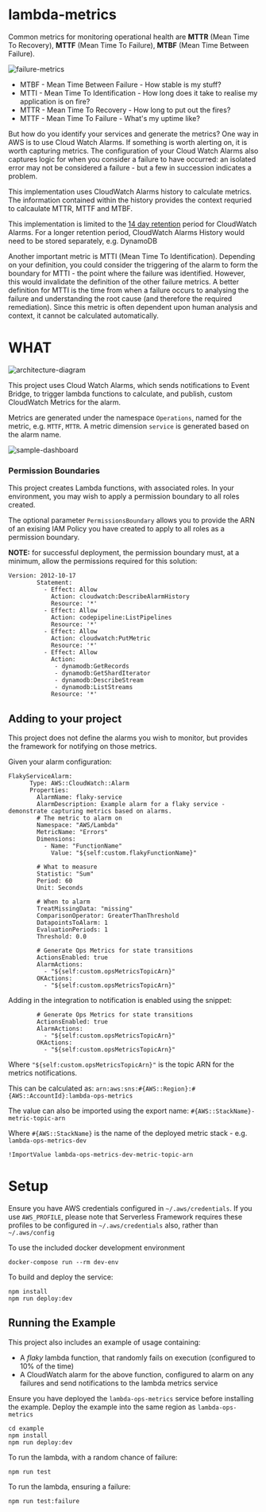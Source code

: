 # lambda-metrics

Common metrics for monitoring operational health are **MTTR** (Mean Time To Recovery), **MTTF** (Mean Time To Failure), **MTBF** (Mean Time Between Failure).

![failure-metrics](./doc/img/failure-metrics.png)

*  MTBF - Mean Time Between Failure - How stable is my stuff?
*  MTTI - Mean Time To Identification - How long does it take to realise my application is on fire?
*  MTTR - Mean Time To Recovery - How long to put out the fires?
*  MTTF - Mean Time To Failure - What's my uptime like?

But how do you identify your services and generate the metrics?  One way in AWS is to use Cloud Watch Alarms.  If something is worth alerting on, it is worth capturing metrics.  The configuration of your Cloud Watch Alarms also captures logic for when you consider a failure to have occurred: an isolated error may not be considered a failure - but a few in succession indicates a problem.

This implementation uses CloudWatch Alarms history to calculate metrics.  The information contained within the history provides the context requried to calcaulate MTTR, MTTF and MTBF.

This implementation is limited to the [14 day retention](https://aws.amazon.com/cloudwatch/faqs/) period for CloudWatch Alarms. For a longer retention period, CloudWatch Alarms History would need to be stored separately, e.g. DynamoDB

Another important metric is MTTI (Mean Time To Identification).  Depending on your definition, you could consider the triggering of the alarm to form the boundary for MTTI - the point where the failure was identified.  However, this would invalidate the definition of the other failure metrics.  A better definition for MTTI is the time from when a failure occurs to analysing the failure and understanding the root cause (and therefore the required remediation).  Since this metric is often dependent upon human analysis and context, it cannot be calculated automatically.

# WHAT

![architecture-diagram](./doc/img/failure-metric-architecture.png)

This project uses Cloud Watch Alarms, which sends notifications to Event Bridge, to trigger lambda functions to calculate, and publish, custom CloudWatch Metrics for the alarm.

Metrics are generated under the namespace `Operations`, named for the metric, e.g. `MTTF`, `MTTR`.  A metric dimension `service` is generated based on the alarm name.

![sample-dashboard](./doc/img/availability-metrics-dashboard.png)

### Permission Boundaries
This project creates Lambda functions, with associated roles.  In your environment, you may wish to apply a permission boundary to all roles created.

The optional parameter `PermissionsBoundary` allows you to provide the ARN of an exising IAM Policy you have created to apply to all roles as a permission boundary.

**NOTE:** for successful deployment, the permission boundary must, at a minimum, allow the permissions required for this solution:
```
Version: 2012-10-17
        Statement:
          - Effect: Allow
            Action: cloudwatch:DescribeAlarmHistory
            Resource: '*'
          - Effect: Allow
            Action: codepipeline:ListPipelines
            Resource: '*'
          - Effect: Allow
            Action: cloudwatch:PutMetric
            Resource: '*'
          - Effect: Allow
            Action:
             - dynamodb:GetRecords
             - dynamodb:GetShardIterator
             - dynamodb:DescribeStream
             - dynamodb:ListStreams
            Resource: '*'

```

## Adding to your project

This project does not define the alarms you wish to monitor, but provides the framework for notifying on those metrics.

Given your alarm configuration:
```
FlakyServiceAlarm:
      Type: AWS::CloudWatch::Alarm
      Properties:
        AlarmName: flaky-service
        AlarmDescription: Example alarm for a flaky service - demonstrate capturing metrics based on alarms.
        # The metric to alarm on
        Namespace: "AWS/Lambda"
        MetricName: "Errors"
        Dimensions:
          - Name: "FunctionName"
            Value: "${self:custom.flakyFunctionName}"

        # What to measure
        Statistic: "Sum"
        Period: 60
        Unit: Seconds

        # When to alarm
        TreatMissingData: "missing"
        ComparisonOperator: GreaterThanThreshold
        DatapointsToAlarm: 1
        EvaluationPeriods: 1
        Threshold: 0.0

        # Generate Ops Metrics for state transitions
        ActionsEnabled: true
        AlarmActions:
          - "${self:custom.opsMetricsTopicArn}"
        OKActions:
          - "${self:custom.opsMetricsTopicArn}"
```

Adding in the integration to notification is enabled using the snippet:
```
        # Generate Ops Metrics for state transitions
        ActionsEnabled: true
        AlarmActions:
          - "${self:custom.opsMetricsTopicArn}"
        OKActions:
          - "${self:custom.opsMetricsTopicArn}"
```

Where `"${self:custom.opsMetricsTopicArn}"` is the topic ARN for the metrics notifications.

This can be calculated as: `arn:aws:sns:#{AWS::Region}:#{AWS::AccountId}:lambda-ops-metrics`

The value can also be imported using the export name: `#{AWS::StackName}-metric-topic-arn`

Where `#{AWS::StackName}` is the name of the deployed metric stack - e.g. `lambda-ops-metrics-dev`
```
!ImportValue lambda-ops-metrics-dev-metric-topic-arn
```

# Setup

Ensure you have AWS credentials configured in `~/.aws/credentials`.  If you use `AWS_PROFILE`, please note that Serverless Framework requires these profiles to be configured in `~/.aws/credentials` also, rather than `~/.aws/config`

To use the included docker development environment
```
docker-compose run --rm dev-env
```

To build and deploy the service:
```
npm install
npm run deploy:dev
```

## Running the Example
This project also includes an example of usage containing:

* A _flaky_ lambda function, that randomly fails on execution (configured to 10% of the time)
* A CloudWatch alarm for the above function, configured to alarm on any failures and send notifications to the lambda metrics service

Ensure you have deployed the `lambda-ops-metrics` service before installing the example.
Deploy the example into the same region as `lambda-ops-metrics`

```
cd example
npm install
npm run deploy:dev
```

To run the lambda, with a random chance of failure:
```
npm run test
```

To run the lambda, ensuring a failure:
```
npm run test:failure
```
